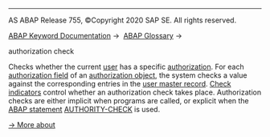   

* * *

AS ABAP Release 755, ©Copyright 2020 SAP SE. All rights reserved.

[ABAP Keyword Documentation](https://help.sap.com/doc/abapdocu_755_index_htm/7.55/en-US/abenabap.htm) →  [ABAP Glossary](https://help.sap.com/doc/abapdocu_755_index_htm/7.55/en-US/abenabap_glossary.htm) → 

authorization check

Checks whether the current [user](https://help.sap.com/doc/abapdocu_755_index_htm/7.55/en-US/abenuser_glosry.htm "Glossary Entry") has a specific [authorization](https://help.sap.com/doc/abapdocu_755_index_htm/7.55/en-US/abenauthorization_glosry.htm "Glossary Entry"). For each [authorization field](https://help.sap.com/doc/abapdocu_755_index_htm/7.55/en-US/abenauthorization_field_glosry.htm "Glossary Entry") of an [authorization object](https://help.sap.com/doc/abapdocu_755_index_htm/7.55/en-US/abenauthorization_object_glosry.htm "Glossary Entry"), the system checks a value against the corresponding entries in the [user master record](https://help.sap.com/doc/abapdocu_755_index_htm/7.55/en-US/abenuser_master_record_glosry.htm "Glossary Entry"). [Check indicators](https://help.sap.com/doc/abapdocu_755_index_htm/7.55/en-US/abencheck_indicator_glosry.htm "Glossary Entry") control whether an authorization check takes place. Authorization checks are either implicit when programs are called, or explicit when the [ABAP statement](https://help.sap.com/doc/abapdocu_755_index_htm/7.55/en-US/abenabap_statement_glosry.htm "Glossary Entry") [AUTHORITY-CHECK](https://help.sap.com/doc/abapdocu_755_index_htm/7.55/en-US/abapauthority-check.htm) is used.

[→ More about](https://help.sap.com/doc/abapdocu_755_index_htm/7.55/en-US/abenbc_authority_check.htm)